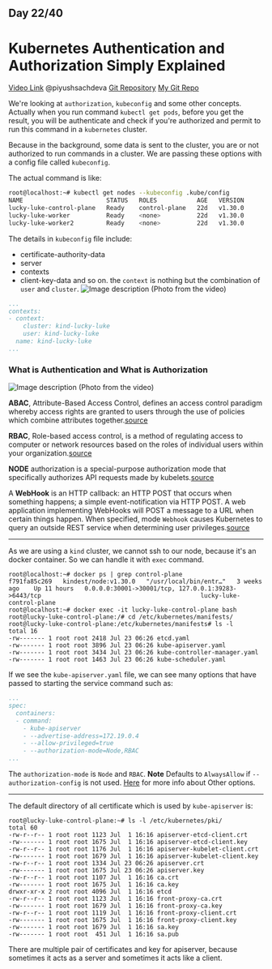 ## Day 22/40
# Kubernetes Authentication and Authorization Simply Explained
[Video Link](https://www.youtube.com/watch?v=P0bogYEyfeI)
@piyushsachdeva 
[Git Repository](https://github.com/piyushsachdeva/CKA-2024/)
[My Git Repo](https://github.com/sina14/40daysofkubernetes)



We're looking at `authorization`, `kubeconfig` and some other concepts.
Actually when you run command `kubectl get pods`, before you get the result, you will be authenticate and check if you're authorized and permit to run this command in a `kubernetes` cluster.

Because in the background, some data is sent to the cluster, you are or not authorized to run commands in a cluster.
We are passing these options with a config file called `kubeconfig`.

The actual command is like:
```sh
root@localhost:~# kubectl get nodes --kubeconfig .kube/config
NAME                       STATUS   ROLES           AGE   VERSION
lucky-luke-control-plane   Ready    control-plane   22d   v1.30.0
lucky-luke-worker          Ready    <none>          22d   v1.30.0
lucky-luke-worker2         Ready    <none>          22d   v1.30.0
```

The details in `kubeconfig` file include:
- certificate-authority-data
- server
- contexts
- client-key-data
and so on.
the `context` is nothing but the combination of `user` and `cluster`.
![Image description](https://dev-to-uploads.s3.amazonaws.com/uploads/articles/u29nqqxp9dyuej5gb3mu.png)
(Photo from the video)

```yaml
...
contexts:
- context:
    cluster: kind-lucky-luke
    user: kind-lucky-luke
  name: kind-lucky-luke
...
```

### What is Authentication and What is Authorization

![Image description](https://dev-to-uploads.s3.amazonaws.com/uploads/articles/rlqno4jby3sy9ghz4u6s.png)
(Photo from the video)

**ABAC**, Attribute-Based Access Control, defines an access control paradigm whereby access rights are granted to users through the use of policies which combine attributes together.[source](https://kubernetes.io/docs/reference/access-authn-authz/abac/)

**RBAC**, Role-based access control, is a method of regulating access to computer or network resources based on the roles of individual users within your organization.[source](https://kubernetes.io/docs/reference/access-authn-authz/rbac/)

**NODE** authorization is a special-purpose authorization mode that specifically authorizes API requests made by kubelets.[source](https://kubernetes.io/docs/reference/access-authn-authz/node/)

A **WebHook** is an HTTP callback: an HTTP POST that occurs when something happens; a simple event-notification via HTTP POST. A web application implementing WebHooks will POST a message to a URL when certain things happen.
When specified, mode `Webhook` causes Kubernetes to query an outside REST service when determining user privileges.[source](https://kubernetes.io/docs/reference/access-authn-authz/webhook/)

---

As we are using a `kind` cluster, we cannot ssh to our node, because it's an docker container. So we can handle it with `exec` command.

```console
root@localhost:~# docker ps | grep control-plane
f791fa85c269   kindest/node:v1.30.0   "/usr/local/bin/entr…"   3 weeks ago    Up 11 hours   0.0.0.0:30001->30001/tcp, 127.0.0.1:39283->6443/tcp                                            lucky-luke-control-plane
root@localhost:~# docker exec -it lucky-luke-control-plane bash
root@lucky-luke-control-plane:/# cd /etc/kubernetes/manifests/
root@lucky-luke-control-plane:/etc/kubernetes/manifests# ls -l
total 16
-rw------- 1 root root 2418 Jul 23 06:26 etcd.yaml
-rw------- 1 root root 3896 Jul 23 06:26 kube-apiserver.yaml
-rw------- 1 root root 3434 Jul 23 06:26 kube-controller-manager.yaml
-rw------- 1 root root 1463 Jul 23 06:26 kube-scheduler.yaml
```

If we see the `kube-apiserver.yaml` file, we can see many options that have passed to starting the service command such as:
```yaml
...
spec:
  containers:
  - command:
    - kube-apiserver
    - --advertise-address=172.19.0.4
    - --allow-privileged=true
    - --authorization-mode=Node,RBAC
...
```
The `authorization-mode` is `Node` and `RBAC`.
**Note** Defaults to `AlwaysAllow` if `--authorization-config` is not used. 
[Here](https://kubernetes.io/docs/reference/command-line-tools-reference/kube-apiserver/#options) for more info about Other options.

---

The default directory of all certificate which is used by `kube-apiserver` is:
```console
root@lucky-luke-control-plane:~# ls -l /etc/kubernetes/pki/
total 60
-rw-r--r-- 1 root root 1123 Jul  1 16:16 apiserver-etcd-client.crt
-rw------- 1 root root 1675 Jul  1 16:16 apiserver-etcd-client.key
-rw-r--r-- 1 root root 1176 Jul  1 16:16 apiserver-kubelet-client.crt
-rw------- 1 root root 1679 Jul  1 16:16 apiserver-kubelet-client.key
-rw-r--r-- 1 root root 1334 Jul 23 06:26 apiserver.crt
-rw------- 1 root root 1675 Jul 23 06:26 apiserver.key
-rw-r--r-- 1 root root 1107 Jul  1 16:16 ca.crt
-rw------- 1 root root 1675 Jul  1 16:16 ca.key
drwxr-xr-x 2 root root 4096 Jul  1 16:16 etcd
-rw-r--r-- 1 root root 1123 Jul  1 16:16 front-proxy-ca.crt
-rw------- 1 root root 1679 Jul  1 16:16 front-proxy-ca.key
-rw-r--r-- 1 root root 1119 Jul  1 16:16 front-proxy-client.crt
-rw------- 1 root root 1675 Jul  1 16:16 front-proxy-client.key
-rw------- 1 root root 1679 Jul  1 16:16 sa.key
-rw------- 1 root root  451 Jul  1 16:16 sa.pub
```

There are multiple pair of certificates and key for apiserver, because sometimes it acts as a server and sometimes it acts like a client.

















